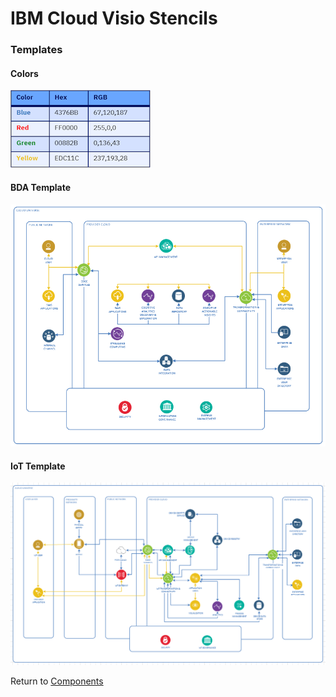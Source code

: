 # IBM Cloud Visio Stencils

### Templates

#### Colors

![Colors](/images/templates/colors.png)

#### BDA Template
![bdaarch](/images/templates/bdaarch.png)

#### IoT Template
![iotarch](/images/templates/iotarch.png)

Return to [Components](/README.md)
